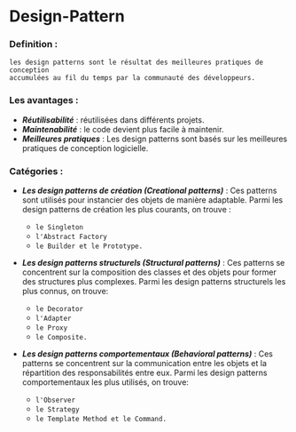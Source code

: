 # Design-Pattern
### Definition : 
```
les design patterns sont le résultat des meilleures pratiques de conception
accumulées au fil du temps par la communauté des développeurs. 
```
### Les avantages : 
- **_Réutilisabilité_** : réutilisées dans différents projets.
- **_Maintenabilité_** : le code devient plus facile à maintenir.
- _**Meilleures pratiques**_ : Les design patterns sont basés sur les meilleures pratiques de conception logicielle.

### Catégories : 
- _**Les design patterns de création (Creational patterns)**_ : Ces patterns sont utilisés pour instancier des objets de manière adaptable.
    Parmi les design patterns de création les plus courants, on trouve :
    - `le Singleton`
    - `l'Abstract Factory`
    - `le Builder et le Prototype.`

- _**Les design patterns structurels (Structural patterns)**_ : Ces patterns se concentrent sur la composition des classes et des objets pour former des structures plus complexes.
    Parmi les design patterns structurels les plus connus, on trouve:
    - `le Decorator`
    - `l'Adapter `
    - `le Proxy`
    - `le Composite.`

- _**Les design patterns comportementaux (Behavioral patterns)**_ : Ces patterns se concentrent sur la communication entre les objets et la répartition des responsabilités entre eux.
     Parmi les design patterns comportementaux les plus utilisés, on trouve:
  - `l'Observer`
  - `le Strategy`
  - `le Template Method et le Command.`
